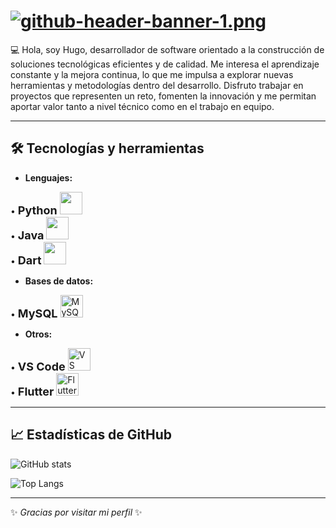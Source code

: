 # [![github-header-banner-1.png](https://i.postimg.cc/B6S8SnPc/github-header-banner-1.png)](https://postimg.cc/v1K8XMzc)

💻 Hola, soy Hugo, desarrollador de software orientado a la construcción de soluciones tecnológicas eficientes y de calidad. Me interesa el aprendizaje constante y la mejora continua, lo que me impulsa a explorar nuevas herramientas y metodologías dentro del desarrollo. Disfruto trabajar en proyectos que representen un reto, fomenten la innovación y me permitan aportar valor tanto a nivel técnico como en el trabajo en equipo.

---

## 🛠️ Tecnologías y herramientas
- **Lenguajes:**
<p align="left">
  • <span style="font-size:18px; font-weight:bold;">Python</span>
  <a href="https://www.python.org/" target="_blank" rel="noreferrer">
    <img src="https://raw.githubusercontent.com/danielcranney/readme-generator/main/public/icons/skills/python-colored.svg" width="36" height="36" />
  </a><br>
  • <span style="font-size:18px; font-weight:bold;">Java</span>
  <a href="https://www.oracle.com/java/" target="_blank" rel="noreferrer">
    <img src="https://raw.githubusercontent.com/danielcranney/readme-generator/main/public/icons/skills/java-colored.svg" width="36" height="36" />
  </a><br>
  • <span style="font-size:18px; font-weight:bold;">Dart</span>
  <a href="https://dart.dev/" target="_blank" rel="noreferrer">
    <img src="https://raw.githubusercontent.com/danielcranney/readme-generator/main/public/icons/skills/dart-colored.svg" width="36" height="36" />
  </a>
</p>


- **Bases de datos:** 
<p align="left">
  • <span style="font-size:18px; font-weight:bold;">MySQL</span>
  <a href="https://www.mysql.com/" target="_blank" rel="noreferrer">
    <img src="https://raw.githubusercontent.com/danielcranney/readme-generator/main/public/icons/skills/mysql-colored.svg" alt="MySQL" title="MySQL" width="36" height="36" />
  </a>
</p>

- **Otros:**
<p align="left">
  • <span style="font-size:18px; font-weight:bold;">VS Code</span>
  <a href="https://code.visualstudio.com/" target="_blank" rel="noreferrer">
    <img src="https://raw.githubusercontent.com/danielcranney/readme-generator/main/public/icons/skills/visualstudiocode-colored.svg" alt="VS Code" title="VS Code" width="36" height="36" />
  </a><br>
  • <span style="font-size:18px; font-weight:bold;">Flutter</span>
  <a href="https://flutter.dev/" target="_blank" rel="noreferrer">
    <img src="https://raw.githubusercontent.com/danielcranney/readme-generator/main/public/icons/skills/flutter-colored.svg" alt="Flutter" title="Flutter" width="36" height="36" />
  </a>
</p>

---

## 📈 Estadísticas de GitHub
![GitHub stats](https://github-readme-stats.vercel.app/api?username=HugoG-S&show_icons=true&theme=dracula)

![Top Langs](https://github-readme-stats.vercel.app/api/top-langs/?username=HugoG-S&layout=compact&theme=dracula)

---

✨ *Gracias por visitar mi perfil* ✨
